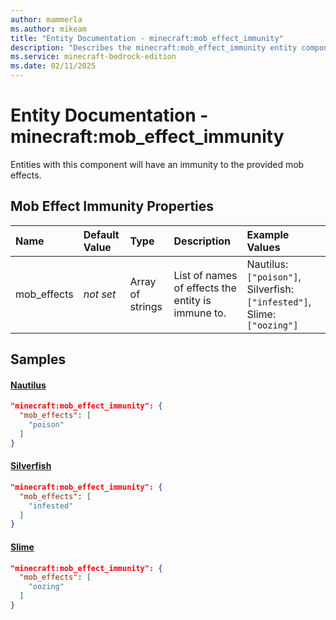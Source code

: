 ```yaml
---
author: mammerla
ms.author: mikeam
title: "Entity Documentation - minecraft:mob_effect_immunity"
description: "Describes the minecraft:mob_effect_immunity entity component"
ms.service: minecraft-bedrock-edition
ms.date: 02/11/2025 
---
```


# Entity Documentation - minecraft:mob_effect_immunity

Entities with this component will have an immunity to the provided mob effects.


## Mob Effect Immunity Properties

|Name       |Default Value |Type |Description |Example Values |
|:----------|:-------------|:----|:-----------|:------------- |
| mob_effects | *not set* | Array of strings | List of names of effects the entity is immune to. | Nautilus: `["poison"]`, Silverfish: `["infested"]`, Slime: `["oozing"]` | 

## Samples

#### [Nautilus](https://github.com/Mojang/bedrock-samples/tree/preview/behavior_pack/entities/nautilus.json)


```json
"minecraft:mob_effect_immunity": {
  "mob_effects": [
    "poison"
  ]
}
```

#### [Silverfish](https://github.com/Mojang/bedrock-samples/tree/preview/behavior_pack/entities/silverfish.json)


```json
"minecraft:mob_effect_immunity": {
  "mob_effects": [
    "infested"
  ]
}
```

#### [Slime](https://github.com/Mojang/bedrock-samples/tree/preview/behavior_pack/entities/slime.json)


```json
"minecraft:mob_effect_immunity": {
  "mob_effects": [
    "oozing"
  ]
}
```
